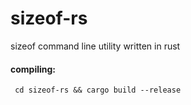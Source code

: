 # sizeof-rs
sizeof command line utility written in rust

#### compiling:

     cd sizeof-rs && cargo build --release

